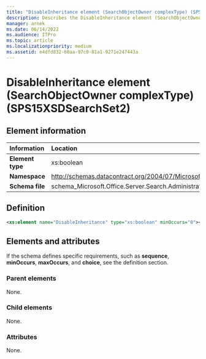 ```yaml
---
title: "DisableInheritance element (SearchObjectOwner complexType) (SPS15XSDSearchSet2)"
description: Describes the DisableInheritance element (SearchObjectOwner complexType) (SPS15XSDSearchSet2) and provides the element information, a definition, and the elements and attributes.
manager: arnek
ms.date: 06/14/2022
ms.audience: ITPro
ms.topic: article
ms.localizationpriority: medium
ms.assetid: e4dfd832-60aa-97c0-81a1-9271e247443a
---
```


# DisableInheritance element (SearchObjectOwner complexType) (SPS15XSDSearchSet2)



## Element information

|Information|Location|
|:-----|:-----|
|**Element type** |xs:boolean |
|**Namespace** |http://schemas.datacontract.org/2004/07/Microsoft.Office.Server.Search.Administration |
|**Schema file** |schema_Microsoft.Office.Server.Search.Administration.xsd |

## Definition

```XML
<xs:element name="DisableInheritance" type="xs:boolean" minOccurs="0"></xs:element>

```

## Elements and attributes

If the schema defines specific requirements, such as **sequence**, **minOccurs**, **maxOccurs**, and **choice**, see the definition section.

### Parent elements

None.

### Child elements

None.

### Attributes

None.
